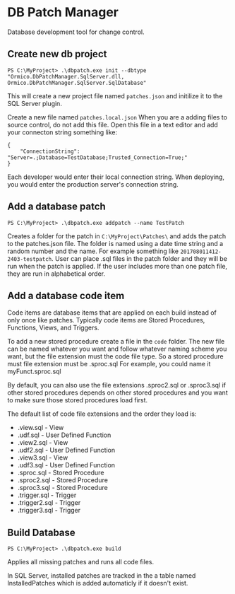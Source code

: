 # DB Patch Manager
Database development tool for change control.

## Create new db project
```PS C:\MyProject> .\dbpatch.exe init --dbtype "Ormico.DbPatchManager.SqlServer.dll, Ormico.DbPatchManager.SqlServer.SqlDatabase"```

This will create a new project file named `patches.json` and initilize it to the SQL Server plugin.

Create a new file named `patches.local.json` When you are a adding files to source control, do not add this file. Open this file in a text editor and add your connecton string something like:

```
{
    "ConnectionString": "Server=.;Database=TestDatabase;Trusted_Connection=True;"
}
```

Each developer would enter their local connection string. When deploying, you would enter the production server's connection string.

## Add a database patch
```PS C:\MyProject> .\dbpatch.exe addpatch --name TestPatch```

Creates a folder for the patch in `C:\MyProject\Patches\` and adds the patch to the patches.json file. The folder is named using a date time string and a random number and the name. For example something like `201708011412-2403-testpatch`. User can place .sql files in the patch folder and they will be run when the patch is applied. If the user includes more than one patch file, they are run in alphabetical order.

## Add a database code item
Code items are database items that are applied on each build instead of only once like patches. Typically code items are Stored Procedures, Functions, Views, and Triggers.

To add a new stored procedure create a file in the `code` folder. The new file can be named whatever you want and follow whatever naming scheme you want, but the file extension must the code file type. So a stored procedure must file extension must be .sproc.sql For example, you could name it myFunct.sproc.sql

By default, you can also use the file extensions .sproc2.sql or .sproc3.sql if other stored procedures depends on other stored procedures and you want to make sure those stored procedures load first. 

The default list of code file extensions and the order they load is:
* .view.sql - View
* .udf.sql - User Defined Function
* .view2.sql - View
* .udf2.sql - User Defined Function
* .view3.sql - View
* .udf3.sql - User Defined Function
* .sproc.sql - Stored Procedure
* .sproc2.sql - Stored Procedure
* .sproc3.sql - Stored Procedure
* .trigger.sql - Trigger
* .trigger2.sql - Trigger
* .trigger3.sql - Trigger

## Build Database
```PS C:\MyProject> .\dbpatch.exe build```

Applies all missing patches and runs all code files.

In SQL Server, installed patches are tracked in the a table named InstalledPatches which is added automaticly if it doesn't exist.
